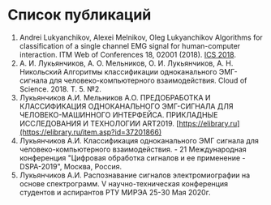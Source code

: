 # Список публикаций

1. Andrei Lukyanchikov, Alexei Melnikov, Oleg Lukyanchikov Algorithms for classification of a single channel EMG signal for human-computer interaction. ITM Web of Conferences 18, 02001 (2018). [ICS 2018](https://doi.org/10.1051/itmconf/20181802001). 
2. А. И. Лукьянчиков, А. О. Мельников, О. И. Лукьянчиков, А. Н. Никольский Алгоритмы классификации одноканального ЭМГ-сигнала для человеко-компьютерного взаимодействия. Cloud of Science. 2018. T. 5. №2.
3. Лукьянчиков А.И. Мельников А.О. ПРЕДОБРАБОТКА И КЛАССИФИКАЦИЯ ОДНОКАНАЛЬНОГО ЭМГ-СИГНАЛА ДЛЯ ЧЕЛОВЕКО-МАШИННОГО ИНТЕРФЕЙСА. ПРИКЛАДНЫЕ ИССЛЕДОВАНИЯ И ТЕХНОЛОГИИ ART2019. [https://elibrary.ru](https://elibrary.ru/item.asp?id=37201866)
4. Лукьянчиков А.И. Классификация одноканального ЭМГ сигнала для человеко-компьютерного взаимодействия. - 21 Международная конференция "Цифровая обработка сигналов и ее применение - DSPA-2019", Москва, Россия.
5. Лукьянчиков А.И. Распознавание сигналов электромиографии на основе спектрограмм. V научно-техническая конференция студентов и аспирантов РТУ МИРЭА 25-30 Мая 2020г.

